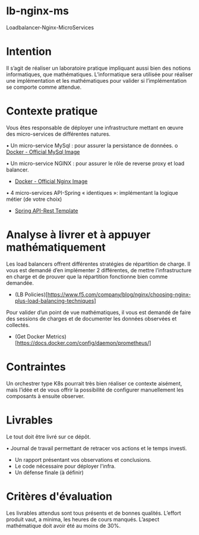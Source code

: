 # lb-nginx-ms
Loadbalancer-Nginx-MicroServices

# Intention
Il s’agit de réaliser un laboratoire pratique impliquant aussi bien des notions informatiques, que mathématiques. L’informatique sera utilisée pour réaliser une implémentation et les mathématiques pour valider si l’implémentation se comporte comme attendue.

# Contexte pratique
Vous êtes responsable de déployer une infrastructure mettant en œuvre des micro-services de différentes natures.

•	Un micro-service MySql : pour assurer la persistance de données.
    o	[Docker - Official MySql Image](https://hub.docker.com/_/mysql)

•	Un micro-service NGINX : pour assurer le rôle de reverse proxy et load balancer.
   * [Docker - Official Nginx Image](https://hub.docker.com/_/nginx)
     
•	4 micro-services API-Spring « identiques »: implémentant la logique métier (de votre choix)
   * [Spring API-Rest Template](https://github.com/spring-guides/tut-rest)

# Analyse à livrer et à appuyer mathématiquement
Les load balancers offrent différentes stratégies de répartition de charge. Il vous est demandé d’en implémenter 2 différentes, de mettre l’infrastructure en charge et de prouver que la répartition fonctionne bien comme demandée.

* (LB Policies)[https://www.f5.com/company/blog/nginx/choosing-nginx-plus-load-balancing-techniques]

Pour valider d’un point de vue mathématiques, il vous est demandé de faire des sessions de charges et de documenter les données observées et collectés.

* (Get Docker Metrics)[https://docs.docker.com/config/daemon/prometheus/]

# Contraintes
Un orchestrer type K8s pourrait très bien réaliser ce contexte aisément, mais l’idée et de vous offrir la possibilité de configurer manuellement les composants à ensuite observer.

# Livrables
Le tout doit être livré sur ce dépôt.

•	Journal de travail permettant de retracer vos actions et le temps investi.
* Un rapport présentant vos observations et conclusions.
* Le code nécessaire pour déployer l'infra.
* Un défense finale (à définir)

# Critères d'évaluation
Les livrables attendus sont tous présents et de bonnes qualités. L’effort produit vaut, a minima, les heures de cours manqués. L’aspect mathématique doit avoir été au moins de 30%.
